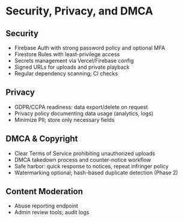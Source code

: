 # Security, Privacy, and DMCA

## Security
- Firebase Auth with strong password policy and optional MFA
- Firestore Rules with least-privilege access
- Secrets management via Vercel/Firebase config
- Signed URLs for uploads and private playback
- Regular dependency scanning; CI checks

## Privacy
- GDPR/CCPA readiness: data export/delete on request
- Privacy policy documenting data usage (analytics, logs)
- Minimize PII; store only necessary fields

## DMCA & Copyright
- Clear Terms of Service prohibiting unauthorized uploads
- DMCA takedown process and counter-notice workflow
- Safe harbor: quick response to notices, repeat infringer policy
- Watermarking optional; hash-based duplicate detection (Phase 2)

## Content Moderation
- Abuse reporting endpoint
- Admin review tools; audit logs
